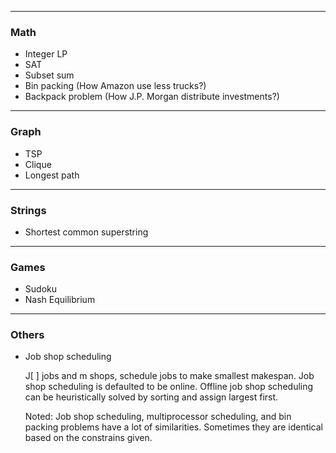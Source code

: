 
---
### Math
* Integer LP
* SAT
* Subset sum
* Bin packing (How Amazon use less trucks?)
* Backpack problem (How J.P. Morgan distribute investments?)

---
### Graph
* TSP
* Clique
* Longest path

---
### Strings
* Shortest common superstring

---
### Games
* Sudoku
* Nash Equilibrium

---
### Others
* Job shop scheduling

     J[ ] jobs and m shops, schedule jobs to make smallest makespan.
    Job shop scheduling is defaulted to be online.
    Offline job shop scheduling can be heuristically solved by sorting and assign largest first.
    
    Noted: Job shop scheduling, multiprocessor scheduling, and bin packing problems have a lot of similarities. Sometimes they are identical based on the constrains given.
